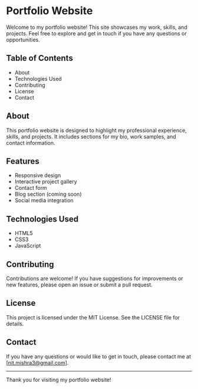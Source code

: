 # Portfolio Website

Welcome to my portfolio website! This site showcases my work, skills, and projects. Feel free to explore and get in touch if you have any questions or opportunities.

## Table of Contents

- About
- Technologies Used
- Contributing
- License
- Contact

## About

This portfolio website is designed to highlight my professional experience, skills, and projects. It includes sections for my bio, work samples, and contact information.

## Features

- Responsive design
- Interactive project gallery
- Contact form
- Blog section (coming soon)
- Social media integration

## Technologies Used

- HTML5
- CSS3
- JavaScript


## Contributing

Contributions are welcome! If you have suggestions for improvements or new features, please open an issue or submit a pull request.

## License

This project is licensed under the MIT License. See the LICENSE file for details.

## Contact

If you have any questions or would like to get in touch, please contact me at [nit.mishra3@gmail.com].

---

Thank you for visiting my portfolio website!
